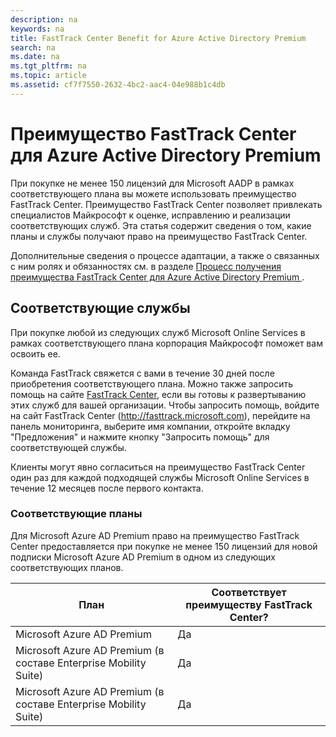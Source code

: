 ```yaml
---
description: na
keywords: na
title: FastTrack Center Benefit for Azure Active Directory Premium
search: na
ms.date: na
ms.tgt_pltfrm: na
ms.topic: article
ms.assetid: cf7f7550-2632-4bc2-aac4-04e988b1c4db
---
```

# Преимущество FastTrack Center для Azure Active Directory Premium
При покупке не менее 150 лицензий для Microsoft AADP в рамках соответствующего плана вы можете использовать преимущество FastTrack Center. Преимущество FastTrack Center позволяет привлекать специалистов Майкрософт к оценке, исправлению и реализации соответствующих служб. Эта статья содержит сведения о том, какие планы и службы получают право на преимущество FastTrack Center.

Дополнительные сведения о процессе адаптации, а также о связанных с ним ролях и обязанностях см. в разделе [Процесс получения преимущества FastTrack Center для Azure Active Directory Premium ](../Topic/FastTrack_Center_Benefit_Process_for_Azure_Active_Directory_Premium_.md).

## Соответствующие службы
При покупке любой из следующих служб Microsoft Online Services в рамках соответствующего плана корпорация Майкрософт поможет вам освоить ее.

Команда FastTrack свяжется с вами в течение 30 дней после приобретения соответствующего плана. Можно также запросить помощь на сайте [FastTrack Center](http://fasttrack.microsoft.com/), если вы готовы к развертыванию этих служб для вашей организации. Чтобы запросить помощь, войдите на сайт FastTrack Center (http://fasttrack.microsoft.com), перейдите на панель мониторинга, выберите имя компании, откройте вкладку "Предложения" и нажмите кнопку "Запросить помощь" для соответствующей службы.

Клиенты могут явно согласиться на преимущество FastTrack Center один раз для каждой подходящей службы Microsoft Online Services в течение 12 месяцев после первого контакта.

### Соответствующие планы
Для Microsoft Azure AD Premium право на преимущество FastTrack Center предоставляется при покупке не менее 150 лицензий для новой подписки Microsoft Azure AD Premium в одном из следующих соответствующих планов.

|План|Соответствует преимуществу FastTrack Center?|
|--------|------------------------------------------------|
|Microsoft Azure AD Premium|Да|
|Microsoft Azure AD Premium (в составе Enterprise Mobility Suite)|Да|
|Microsoft Azure AD Premium (в составе Enterprise Mobility Suite)|Да|
